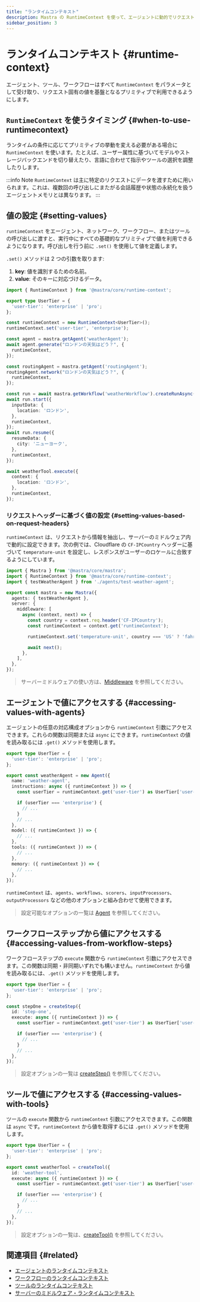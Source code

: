 ```yaml
---
title: "ランタイムコンテキスト"
description: Mastra の RuntimeContext を使って、エージェントに動的でリクエストごとの設定を提供する方法を学びます。
sidebar_position: 3
---
```


# ランタイムコンテキスト \{#runtime-context\}

エージェント、ツール、ワークフローはすべて `RuntimeContext` をパラメータとして受け取り、リクエスト固有の値を基盤となるプリミティブで利用できるようにします。

## `RuntimeContext` を使うタイミング \{#when-to-use-runtimecontext\}

ランタイムの条件に応じてプリミティブの挙動を変える必要がある場合に `RuntimeContext` を使います。たとえば、ユーザー属性に基づいてモデルやストレージバックエンドを切り替えたり、言語に合わせて指示やツールの選択を調整したりします。

:::info Note
`RuntimeContext` は主に特定のリクエストにデータを渡すために用いられます。これは、複数回の呼び出しにまたがる会話履歴や状態の永続化を扱うエージェントメモリとは異なります。
:::

## 値の設定 \{#setting-values\}

`runtimeContext` をエージェント、ネットワーク、ワークフロー、またはツールの呼び出しに渡すと、実行中にすべての基礎的なプリミティブで値を利用できるようになります。呼び出しを行う前に `.set()` を使用して値を定義します。

`.set()` メソッドは 2 つの引数を取ります:

1. **key**: 値を識別するための名前。
2. **value**: そのキーに対応づけるデータ。

```typescript showLineNumbers
import { RuntimeContext } from '@mastra/core/runtime-context';

export type UserTier = {
  'user-tier': 'enterprise' | 'pro';
};

const runtimeContext = new RuntimeContext<UserTier>();
runtimeContext.set('user-tier', 'enterprise');

const agent = mastra.getAgent('weatherAgent');
await agent.generate("ロンドンの天気はどう？", {
  runtimeContext,
});

const routingAgent = mastra.getAgent('routingAgent');
routingAgent.network("ロンドンの天気はどう？", {
  runtimeContext,
});

const run = await mastra.getWorkflow('weatherWorkflow').createRunAsync();
await run.start({
  inputData: {
    location: 'ロンドン',
  },
  runtimeContext,
});
await run.resume({
  resumeData: {
    city: 'ニューヨーク',
  },
  runtimeContext,
});

await weatherTool.execute({
  context: {
    location: 'ロンドン',
  },
  runtimeContext,
});
```

### リクエストヘッダーに基づく値の設定 \{#setting-values-based-on-request-headers\}

`runtimeContext` は、リクエストから情報を抽出し、サーバーのミドルウェア内で動的に設定できます。次の例では、Cloudflare の `CF-IPCountry` ヘッダーに基づいて `temperature-unit` を設定し、レスポンスがユーザーのロケールに合致するようにしています。

```typescript filename="src/mastra/index.ts" showLineNumbers copy
import { Mastra } from '@mastra/core/mastra';
import { RuntimeContext } from '@mastra/core/runtime-context';
import { testWeatherAgent } from './agents/test-weather-agent';

export const mastra = new Mastra({
  agents: { testWeatherAgent },
  server: {
    middleware: [
      async (context, next) => {
        const country = context.req.header('CF-IPCountry');
        const runtimeContext = context.get('runtimeContext');

        runtimeContext.set('temperature-unit', country === 'US' ? 'fahrenheit' : 'celsius');

        await next();
      },
    ],
  },
});
```

> サーバーミドルウェアの使い方は、[Middleware](/docs/server-db/middleware) を参照してください。

## エージェントで値にアクセスする \{#accessing-values-with-agents\}

エージェントの任意の対応構成オプションから `runtimeContext` 引数にアクセスできます。これらの関数は同期または `async` にできます。`runtimeContext` の値を読み取るには `.get()` メソッドを使用します。

```typescript {7-8,15,18,21} filename="src/mastra/agents/weather-agent.ts" showLineNumbers
export type UserTier = {
  'user-tier': 'enterprise' | 'pro';
};

export const weatherAgent = new Agent({
  name: 'weather-agent',
  instructions: async ({ runtimeContext }) => {
    const userTier = runtimeContext.get('user-tier') as UserTier['user-tier'];

    if (userTier === 'enterprise') {
      // ...
    }
    // ...
  },
  model: ({ runtimeContext }) => {
    // ...
  },
  tools: ({ runtimeContext }) => {
    // ...
  },
  memory: ({ runtimeContext }) => {
    // ...
  },
});
```

`runtimeContext` は、`agents`、`workflows`、`scorers`、`inputProcessors`、`outputProcessors` などの他のオプションと組み合わせて使用できます。

> 設定可能なオプションの一覧は [Agent](/docs/reference/agents/agent) を参照してください。

## ワークフローステップから値にアクセスする \{#accessing-values-from-workflow-steps\}

ワークフローステップの `execute` 関数から `runtimeContext` 引数にアクセスできます。この関数は同期・非同期いずれでも構いません。`runtimeContext` から値を読み取るには、`.get()` メソッドを使用します。

```typescript {7-8} filename="src/mastra/workflows/weather-workflow.ts" showLineNumbers copy
export type UserTier = {
  'user-tier': 'enterprise' | 'pro';
};

const stepOne = createStep({
  id: 'step-one',
  execute: async ({ runtimeContext }) => {
    const userTier = runtimeContext.get('user-tier') as UserTier['user-tier'];

    if (userTier === 'enterprise') {
      // ...
    }
    // ...
  },
});
```

> 設定オプションの一覧は [createStep()](/docs/reference/workflows/step) を参照してください。

## ツールで値にアクセスする \{#accessing-values-with-tools\}

ツールの `execute` 関数から `runtimeContext` 引数にアクセスできます。この関数は `async` です。`runtimeContext` から値を取得するには `.get()` メソッドを使用します。

```typescript {7-8} filename="src/mastra/tools/weather-tool.ts" showLineNumbers
export type UserTier = {
  'user-tier': 'enterprise' | 'pro';
};

export const weatherTool = createTool({
  id: 'weather-tool',
  execute: async ({ runtimeContext }) => {
    const userTier = runtimeContext.get('user-tier') as UserTier['user-tier'];

    if (userTier === 'enterprise') {
      // ...
    }
    // ...
  },
});
```

> 設定オプションの一覧は、[createTool()](/docs/reference/tools/create-tool) を参照してください。

## 関連項目 \{#related\}

* [エージェントのランタイムコンテキスト](/docs/agents/agent-memory#memory-with-runtimecontext)
* [ワークフローのランタイムコンテキスト](/docs/workflows/overview)
* [ツールのランタイムコンテキスト](/docs/tools-mcp/runtime-context)
* [サーバーのミドルウェア・ランタイムコンテキスト](/docs/server-db/middleware)